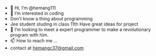 - 👋 Hi, I’m @hemang111
- 👀 I’m interested in coding
- Don't know a thing about programming
- Jee student studing in class 11th
  Have great ideas for project
- 💞️ I’m looking to meet a expert programmer to make a revolutionary program with him.
- 📫 How to reach me ...
- contact at hemangc37@gmail.com

<!---
hemang111/hemang111 is a ✨ special ✨ repository because its `README.md` (this file) appears on your GitHub profile.
You can click the Preview link to take a look at your changes.
--->
